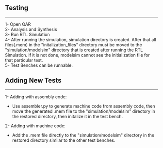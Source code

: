 ## Testing  
-----------
1- Open QAR  
2- Analysis and Synthesis  
3- Run RTL Simulation  
4- After running the simulation, simulation directory is created. After that all files(.mem) in the "initalization_files" directory must be moved to the "simulation/modelsim" directory that is created after running the RTL Simulation. If it is not done, modelsim cannot see the initialization file for that particular test.  
5- Test Benches can be runnable.  
  
## Adding New Tests
--------------
1- Adding with assembly code:  
   - Use assembler.py to generate machine code from assembly code, then move the generated .mem file to the "simulation/modelsim" directory in the restored directory, then initalize it in the test bench.  

2- Adding with machine code:  
   - Add the .mem file directly to the "simulation/modelsim" directory in the restored directory similar to the other test benches.  